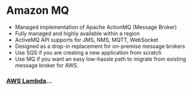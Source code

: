 # Amazon MQ

- Managed implementation of Apache ActionMQ (Message Broker)
- Fully managed and highly available within a region
- ActiveMQ API supports for JMS, NMS, MQTT, WebSocket
- Designed as a drop-in replacement for on-premise message brokers
- Use SQS if you are creating a new application from scratch
- Use MQ if you want an easy low-hassle path to migrate from existing message broker for AWS.

### [AWS Lambda](../aws-lambda/README.md)...

